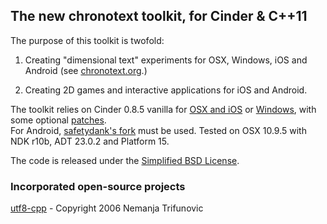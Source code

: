 ## The new chronotext toolkit, for Cinder & C++11

The purpose of this toolkit is twofold:  

1. Creating "dimensional text" experiments for OSX, Windows, iOS and Android (see [chronotext.org](http://chronotext.org).)  

2. Creating 2D games and interactive applications for iOS and Android.  

The toolkit relies on Cinder 0.8.5 vanilla for [OSX and iOS](http://libcinder.org/releases/cinder_0.8.5_mac.zip) or [Windows](http://libcinder.org/releases/cinder_0.8.5_vc2012.zip), with some optional [patches](https://github.com/arielm/patches).  
For Android, [safetydank's fork](https://github.com/safetydank/Cinder/tree/android-dev/android) must be used. Tested on OSX 10.9.5 with NDK r10b, ADT 23.0.2 and Platform 15.

The code is released under the [Simplified BSD License](https://github.com/arielm/chronotext-blocks-base/blob/master/LICENSE.md).  

### Incorporated open-source projects
[utf8-cpp](http://utfcpp.sourceforge.net) - Copyright 2006 Nemanja Trifunovic
